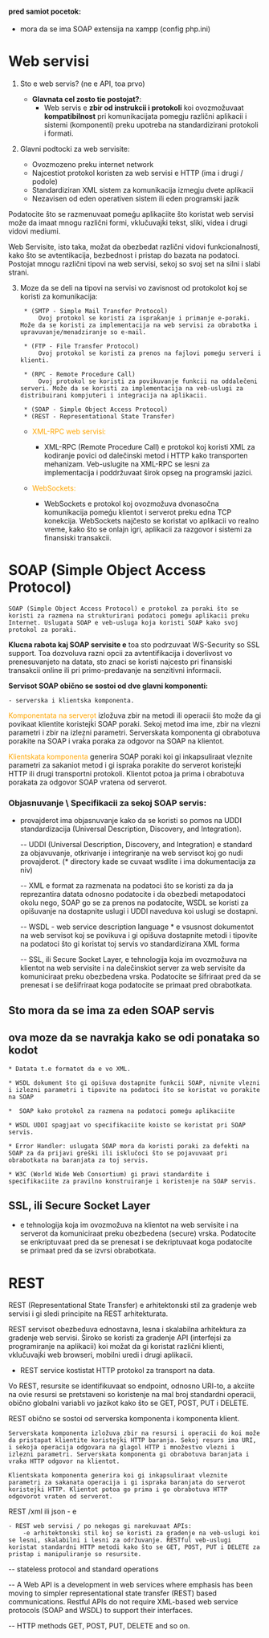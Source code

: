 <style>
	g {color: darkolivegreen} 
	r {color: firebrick} 
	y {color: orange} 
</style>

#### pred samiot pocetok:

- mora da se ima SOAP extensija na xampp (config php.ini)


# Web servisi


1. Sto e web servis? (ne e API, toa prvo)

	- <b>Glavnata cel zosto tie postojat?</b>:
		* Web servis e <b>zbir od instrukcii i protokoli</b> koi ovozmožuvaat <b>kompatibilnost</b> pri komunikacijata pomegju različni aplikacii i sistemi (komponenti) preku upotreba na standardizirani protokoli i formati.

2. Glavni podtocki za web servisite:
	- Ovozmozeno preku internet network
	- Najcestiot protokol koristen za web servisi e HTTP (ima i drugi / podole)
	- Standardiziran XML sistem za komunikacija izmegju dvete aplikacii
	- Nezavisen od eden operativen sistem ili eden programski jazik


Podatocite što se razmenuvaat pomeǵu aplikaciite što koristat web servisi može da imaat mnogu različni formi, vklučuvajḱi tekst, sliki, videa i drugi vidovi mediumi.

Web Servisite, isto taka, možat da obezbedat različni vidovi funkcionalnosti, kako što se avtentikacija, bezbednost i pristap do bazata na podatoci.
Postojat mnogu različni tipovi na web servisi, sekoj so svoj set na silni i slabi strani.

3. Moze da se deli na tipovi na servisi vo zavisnost od protokolot koj se koristi za komunikacija:

		* (SMTP - Simple Mail Transfer Protocol)
			Ovoj protokol se koristi za ispraḱanje i primanje e-poraki. Može da se koristi za implementacija na web servisi za obrabotka i upravuvanje/menadziranje so e-mail.
			
		* (FTP - File Transfer Protocol) 
			Ovoj protokol se koristi za prenos na fajlovi pomeǵu serveri i klienti.

		* (RPC - Remote Procedure Call)
			Ovoj protokol se koristi za povikuvanje funkcii na oddalečeni serveri. Može da se koristi za implementacija na veb-uslugi za distribuirani kompjuteri i integracija na aplikacii.

		* (SOAP - Simple Object Access Protocol)
		* (REST - Representational State Transfer)

	- <y>XML-RPC web servisi:</y>
		- XML-RPC (Remote Procedure Call) e protokol koj koristi XML za kodiranje povici od dalečinski metod i HTTP kako transporten mehanizam. Veb-uslugite na XML-RPC se lesni za implementacija i poddržuvaat širok opseg na programski jazici.
		
	- <y>WebSockets:</y>
		- WebSockets e protokol koj ovozmožuva dvonasočna komunikacija pomeǵu klientot i serverot preku edna TCP konekcija. WebSockets najčesto se koristat vo aplikacii vo realno vreme, kako što se onlajn igri, aplikacii za razgovor i sistemi za finansiski transakcii.

# SOAP (Simple Object Access Protocol)
	SOAP (Simple Object Access Protocol) e protokol za poraki što se koristi za razmena na strukturirani podatoci pomeǵu aplikacii preku Internet. Uslugata SOAP e veb-usluga koja koristi SOAP kako svoj protokol za poraki.

<b>Klucna rabota kaj SOAP servisite e</b> toa sto podrzuvaat WS-Security so SSL support. Toa dozvoluva razni opcii za avtentifikacija i doverlivost vo prenesuvanjeto na datata, sto znaci se koristi najcesto pri finansiski transakcii online ili pri primo-predavanje na senzitivni informacii.

<b>Servisot SOAP obično se sostoi od dve glavni komponenti:</b>

	- serverska i klientska komponenta.

<y>Komponentata na serverot</y> izložuva zbir na metodi ili operacii što može da gi povikaat klientite koristejḱi SOAP poraki. Sekoj metod ima ime, zbir na vlezni parametri i zbir na izlezni parametri. Serverskata komponenta gi obrabotuva porakite na SOAP i vraḱa poraka za odgovor na SOAP na klientot.

<y>Klientskata komponenta</y> generira SOAP poraki koi gi inkapsuliraat vleznite parametri za sakaniot metod i gi ispraḱa porakite do serverot koristejḱi HTTP ili drugi transportni protokoli. Klientot potoa ja prima i obrabotuva porakata za odgovor SOAP vratena od serverot.

### Objasnuvanje \ Specifikacii za sekoj SOAP servis:

* provajderot ima objasnuvanje kako da se koristi so pomos na UDDI standardizacija (Universal Description, Discovery, and Integration).

	-- UDDI (Universal Description, Discovery, and Integration) e standard za objavuvanje, otkrivanje i integriranje na web servisot koj go nudi provajderot.
	(* directory kade se cuvaat wsdlite i ima dokumentacija za niv)

	-- XML e format za razmenata na podatoci što se koristi za da ja reprezantira datata odnosno podatocite i da obezbedi metapodatoci okolu nego, SOAP go se za prenos na podatocite, WSDL se koristi za opišuvanje na dostapnite uslugi i UDDI naveduva koi uslugi se dostapni.
	
	-- WSDL - web service description language
		* e vsusnost dokumentot na web servisot koj se povikuva i gi opišuva dostapnite metodi i tipovite na podatoci što gi koristat toj servis vo standardizirana XML forma

	-- SSL, ili Secure Socket Layer, e tehnologija koja im ovozmožuva na klientot na web servisite i na dalečinskiot server za web servisite da komuniciraat preku obezbedena vrska. Podatocite se šifriraat pred da se prenesat i se dešifriraat koga podatocite se primaat pred obrabotkata.
	

## Sto mora da se ima za eden SOAP servis
## ova moze da se navrakja kako se odi ponataka so kodot

	* Datata t.e formatot da e vo XML.

	* WSDL dokument što gi opišuva dostapnite funkcii SOAP, nivnite vlezni i izlezni parametri i tipovite na podatoci što se koristat vo porakite na SOAP

	*  SOAP kako protokol za razmena na podatoci pomeǵu aplikaciite

	* WSDL UDDI spagjaat vo specifikaciite koisto se koristat pri SOAP servis.

	* Error Handler: uslugata SOAP mora da koristi poraki za defekti na SOAP za da prijavi greški ili isklučoci što se pojavuvaat pri obrabotkata na baranjata za toj servis.

	* W3C (World Wide Web Consortium) gi pravi standardite i specifikaciite za pravilno konstruiranje i koristenje na SOAP servis.



## SSL, ili Secure Socket Layer
 * e tehnologija koja im ovozmožuva na klientot na web servisite i na serverot da komuniciraat preku obezbedena (secure) vrska. Podatocite se enkriptuvaat pred da se prenesat i se dekriptuvaat koga podatocite se primaat pred da se izvrsi obrabotkata.

# REST

REST (Representational State Transfer) e arhitektonski stil za gradenje web servisi i gi sledi principite na REST arhitekturata.

REST servisot obezbeduva ednostavna, lesna i skalabilna arhitektura za gradenje web servisi. Široko se koristi za gradenje API (interfejsi za programiranje na aplikacii) koi možat da gi koristat različni klienti, vklučuvajḱi web browseri, mobilni uredi i drugi aplikacii.

- REST service kostistat HTTP protokol za transport na data.


Vo REST, resursite se identifikuvaat so endpoint, odnosno URI-to, a akciite na ovie resursi se pretstaveni so koristenje na mal broj standardni operacii, obično globalni variabli vo jazikot kako što se GET, POST, PUT i DELETE. 

REST obično se sostoi od serverska komponenta i komponenta klient.

	Serverskata komponenta izložuva zbir na resursi i operacii do koi može da pristapat klientite koristejḱi HTTP baranja. Sekoj resurs ima URI, i sekoja operacija odgovara na glagol HTTP i množestvo vlezni i izlezni parametri. Serverskata komponenta gi obrabotuva baranjata i vraḱa HTTP odgovor na klientot.

	Klientskata komponenta generira koi gi inkapsuliraat vleznite parametri za sakanata operacija i gi ispraḱa baranjata do serverot koristejḱi HTTP. Klientot potoa go prima i go obrabotuva HTTP odgovorot vraten od serverot.


REST /xml ili json - e 

	- REST web servisi / po nekogas gi narekuvaat APIs:
		-e arhitektonski stil koj se koristi za gradenje na veb-uslugi koi se lesni, skalabilni i lesni za održuvanje. RESTful veb-uslugi koristat standardni HTTP metodi kako što se GET, POST, PUT i DELETE za pristap i manipuliranje so resursite.

-- stateless protocol and standard operations

-- A Web API is a development in web services where emphasis has been moving to simpler representational state transfer (REST) based communications. Restful APIs do not require XML-based web service protocols (SOAP and WSDL) to support their interfaces.

-- HTTP methods GET, POST, PUT, DELETE and so on.